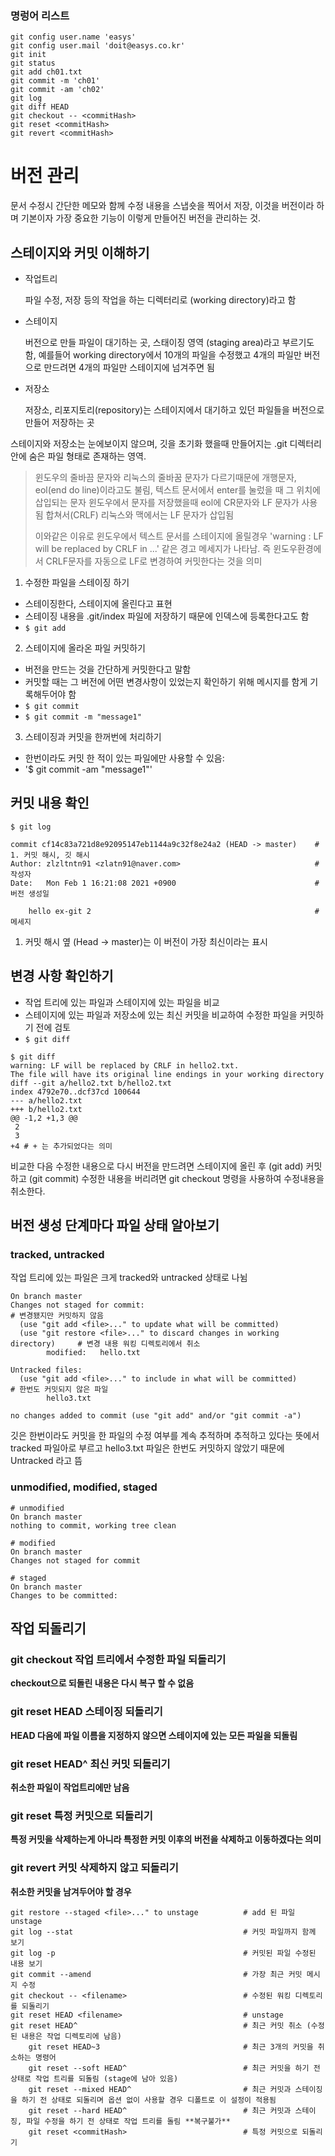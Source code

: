 ### 명렁어 리스트

```commandline
git config user.name 'easys'
git config user.mail 'doit@easys.co.kr'
git init
git status
git add ch01.txt
git commit -m 'ch01'
git commit -am 'ch02'
git log
git diff HEAD
git checkout -- <commitHash>
git reset <commitHash>
git revert <commitHash>
```


# 버전 관리

문서 수정시 간단한 메모와 함께 수정 내용을 스냅숏을 찍어서 저장, 이것을 버전이라 하며 기본이자 가장 중요한 기능이 이렇게 만들어진 버전을 관리하는 것.

## 스테이지와 커밋 이해하기

- 작업트리

  파일 수정, 저장 등의 작업을 하는 디렉터리로 (working directory)라고 함

- 스테이지

  버전으로 만들 파일이 대기하는 곳, 스태이징 영역 (staging area)라고 부르기도 함, 예를들어 working directory에서 10개의 파일을 수정했고 4개의 파일만 버전으로 만드려면 4개의 파일만
  스테이지에 넘겨주면 됨

- 저장소
  
  저장소, 리포지토리(repository)는 스테이지에서 대기하고 있던 파일들을 버전으로 만들어 저장하는 곳
  
스테이지와 저장소는 눈에보이지 않으며, 깃을 초기화 했을때 만들어지는 .git 디렉터리안에 숨은 파일 형태로
존재하는 영역. 

> 윈도우의 줄바끔 문자와 리눅스의 줄바꿈 문자가 다르기때문에
> 개행문자, eol(end do line)이라고도 불림, 텍스트 문서에서 enter를 눌렀을 때 그 위치에 삽입되는 문자
> 윈도우에서 문자를 저장했을때 eol에 CR문자와 LF 문자가 사용됨 합쳐서(CRLF) 
> 리눅스와 맥에서는 LF 문자가 삽입됨 
> 
> 이와같은 이유로 윈도우에서 텍스트 문서를 스테이지에 올릴경우 'warning : LF will be replaced by CRLF in ...'
> 같은 경고 메세지가 나타남. 즉 윈도우환경에서 CRLF문자를 자동으로 LF로 변경하여 커밋한다는 것을 의미


1. 수정한 파일을 스테이징 하기
 - 스테이징한다, 스테이지에 올린다고 표현
 - 스테이징 내용을 .git/index 파일에 저장하기 때문에 인덱스에 등록한다고도 함
 - `$ git add`
2. 스테이지에 올라온 파일 커밋하기
 - 버전을 만드는 것을 간단하게 커밋한다고 말함
 - 커밋할 때는 그 버전에 어떤 변경사항이 있었는지 확인하기 위해 메시지를 함게 기록해두어야 함
 - `$ git commit`
 - `$ git commit -m "message1"`
3. 스테이징과 커밋을 한꺼번에 처리하기
 - 한번이라도 커밋 한 적이 있는 파일에만 사용할 수 있음:
 - '$ git commit -am "message1"'

## 커밋 내용 확인
`$ git log`
```commandline
commit cf14c83a721d8e92095147eb1144a9c32f8e24a2 (HEAD -> master)    # 1. 커밋 해시, 깃 해시
Author: zlzltntn91 <zlatn91@naver.com>                              # 작성자
Date:   Mon Feb 1 16:21:08 2021 +0900                               # 버전 생성일

    hello ex-git 2                                                  # 메세지
```
1. 커밋 해시 옆 (Head -> master)는 이 버전이 가장 최신이라는 표시

## 변경 사항 확인하기
 - 작업 트리에 있는 파일과 스테이지에 있는 파일을 비교
 - 스테이지에 있는 파일과 저장소에 있는 최신 커밋을 비교하여 수정한 파일을 커밋하기 전에 검토
 - `$ git diff`
```commandline
$ git diff
warning: LF will be replaced by CRLF in hello2.txt.
The file will have its original line endings in your working directory
diff --git a/hello2.txt b/hello2.txt
index 4792e70..dcf37cd 100644
--- a/hello2.txt
+++ b/hello2.txt
@@ -1,2 +1,3 @@
 2
 3
+4 # + 는 추가되었다는 의미
```
 비교한 다음 수정한 내용으로 다시 버전을 만드려면 스테이지에 올린 후 (git add) 커밋하고 (git commit) 
 수정한 내용을 버리려면 git checkout 명령을 사용하여 수정내용을 취소한다.

## 버전 생성 단계마다 파일 상태 알아보기

### tracked, untracked
작업 트리에 있는 파일은 크게 tracked와 untracked 상태로 나뉨
```commandline
On branch master
Changes not staged for commit:                                              # 변경됐지만 커밋하지 않음
  (use "git add <file>..." to update what will be committed)                
  (use "git restore <file>..." to discard changes in working directory)     # 변경 내용 워킹 디렉토리에서 취소
        modified:   hello.txt

Untracked files:
  (use "git add <file>..." to include in what will be committed)            # 한번도 커밋되지 않은 파일
        hello3.txt

no changes added to commit (use "git add" and/or "git commit -a")
```

깃은 한번이라도 커밋을 한 파일의 수정 여부를 계속 추적하며 추적하고 있다는 뜻에서 tracked 파일아로 부르고
hello3.txt 파일은 한번도 커밋하지 않았기 때문에 Untracked 라고 뜸

### unmodified, modified, staged

```commandline
# unmodified
On branch master
nothing to commit, working tree clean

# modified
On branch master
Changes not staged for commit

# staged
On branch master
Changes to be committed:
```

## 작업 되돌리기

### git checkout 작업 트리에서 수정한 파일 되돌리기
**checkout으로 되돌린 내용은 다시 복구 할 수 없음**

### git reset HEAD <filename> 스테이징 되돌리기
**HEAD 다음에 파일 이름을 지정하지 않으면 스테이지에 있는 모든 파일을 되돌림**

### git reset HEAD^ 최신 커밋 되돌리기
**취소한 파일이 작업트리에만 남음**

### git reset <commitHash> 특정 커밋으로 되돌리기
**특정 커밋을 삭제하는게 아니라 특정한 커밋 이후의 버전을 삭제하고 이동하겠다는 의미**

### git revert 커밋 삭제하지 않고 되돌리기 
**취소한 커밋을 남겨두어야 할 경우**

```commandline
git restore --staged <file>..." to unstage          # add 된 파일 unstage
git log --stat                                      # 커밋 파일까지 함께 보기
git log -p                                          # 커밋된 파일 수정된 내용 보기
git commit --amend                                  # 가장 최근 커밋 메시지 수정
git checkout -- <filename>                          # 수정된 워킹 디렉토리를 되돌리기
git reset HEAD <filename>                           # unstage
git reset HEAD^                                     # 최근 커밋 취소 (수정된 내용은 작업 디렉토리에 남음)
    git reset HEAD~3                                # 최근 3개의 커밋을 취소하는 명령어
    git reset --soft HEAD^                          # 최근 커밋을 하기 전 상태로 작업 트리를 되돌림 (stage에 남아 있음)
    git reset --mixed HEAD^                         # 최근 커밋과 스테이징을 하기 전 상태로 되돌리며 옵션 없이 사용할 경우 디폴트로 이 설정이 적용됨
    git reset --hard HEAD^                          # 최근 커밋과 스테이징, 파일 수정을 하기 전 상태로 작업 트리를 돌림 **복구불가**
    git reset <commitHash>                          # 특정 커밋으로 되돌리기
```
